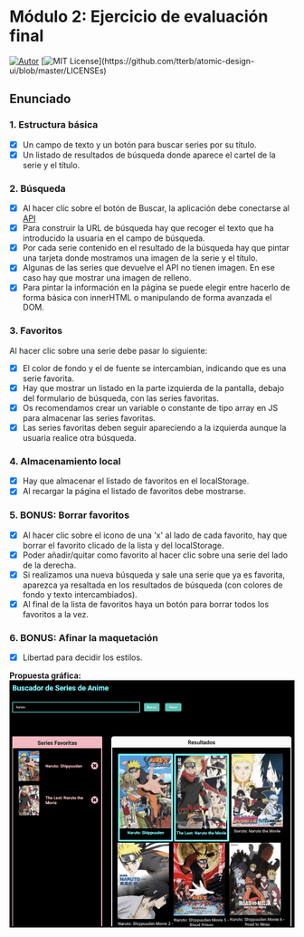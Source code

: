 # Módulo 2: Ejercicio de evaluación final
[![Autor](https://img.shields.io/badge/autor-Paula%20Perera-red)](https://github.com/PaulaEPR)
[![MIT License](https://img.shields.io/apm/l/atomic-design-ui.svg?)](https://github.com/tterb/atomic-design-ui/blob/master/LICENSEs)

## Enunciado

### 1. Estructura básica

- [x]  Un campo de texto y un botón para buscar series por su título.
- [x]  Un listado de resultados de búsqueda donde aparece el cartel de la serie y el título.

### 2. Búsqueda

- [x]  Al hacer clic sobre el botón de Buscar, la aplicación debe conectarse al [API](https://jikan.docs.apiary.io/#reference/0/search/search-request-example+schema?console=1)
- [x]  Para construir la URL de búsqueda hay que recoger el texto que ha introducido la usuaria en el
campo de búsqueda.
- [x]  Por cada serie contenido en el resultado de la búsqueda hay que pintar una tarjeta donde mostramos una imagen de la serie y el título.
- [x]  Algunas de las series que devuelve el API no tienen imagen. En ese caso hay que mostrar una imagen de relleno.
- [x]  Para pintar la información en la página se puede elegir entre hacerlo de forma básica con innerHTML o manipulando de forma avanzada el DOM.

### 3. Favoritos

Al hacer clic sobre una serie debe pasar lo siguiente:

- [x]  El color de fondo y el de fuente se intercambian, indicando que es una serie favorita.
- [x]  Hay que mostrar un listado en la parte izquierda de la pantalla, debajo del formulario de búsqueda, con las series favoritas.
- [x]  Os recomendamos crear un variable o constante de tipo array en JS para almacenar las series favoritas.
- [x]  Las series favoritas deben seguir apareciendo a la izquierda aunque la usuaria realice otra búsqueda.

### 4. Almacenamiento local

- [x]  Hay que almacenar el listado de favoritos en el localStorage.
- [x]  Al recargar la página el listado de favoritos debe mostrarse.

### 5. BONUS: Borrar favoritos

- [x]  Al hacer clic sobre el icono de una 'x' al lado de cada favorito, hay que borrar el favorito clicado de la lista y del localStorage.
- [x]  Poder añadir/quitar como favorito al hacer clic sobre una serie del lado de la derecha.
- [x]  Si realizamos una nueva búsqueda y sale una serie que ya es favorita, aparezca ya resaltada en los resultados de búsqueda (con colores de fondo y texto intercambiados).
- [x]  Al final de la lista de favoritos haya un botón para borrar todos los favoritos a la vez.

### 6. BONUS: Afinar la maquetación

- [x]  Libertad para decidir los estilos.

**Propuesta gráfica:**
![Mockup Desktop Version](./src/images/readme/mockup.png)